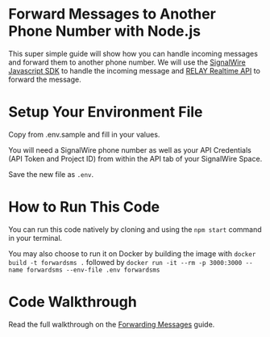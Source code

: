 # Forward Messages to Another Phone Number with Node.js

This super simple guide will show how you can handle incoming messages and forward them to another phone number. We will use the [SignalWire Javascript SDK](https://developer.signalwire.com/client-sdk/reference/js-exports) to handle the incoming message and [RELAY Realtime API]() to forward the message.

# Setup Your Environment File

Copy from .env.sample and fill in your values.

You will need a SignalWire phone number as well as your API Credentials (API Token and Project ID) from within the API tab of your SignalWire Space.

Save the new file as `.env`.

# How to Run This Code

You can run this code natively by cloning and using the `npm start` command in your terminal.

You may also choose to run it on Docker by building the image with `docker build -t forwardsms .` followed by `docker run -it --rm -p 3000:3000 --name forwardsms --env-file .env forwardsms`

# Code Walkthrough

Read the full walkthrough on the [Forwarding Messages](https://developer.signalwire.com/apis/docs/how-to-forward-messages) guide.
